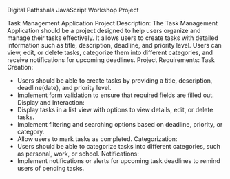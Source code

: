 Digital Pathshala JavaScript Workshop Project

Task Management Application
Project Description:
The Task Management Application should be a project designed to help users organize and
manage their tasks effectively. It allows users to create tasks with detailed information such as
title, description, deadline, and priority level. Users can view, edit, or delete tasks, categorize
them into different categories, and receive notifications for upcoming deadlines.
Project Requirements:
Task Creation:
- Users should be able to create tasks by providing a title, description, deadline(date), and
priority level.
- Implement form validation to ensure that required fields are filled out.
Display and Interaction:
- Display tasks in a list view with options to view details, edit, or delete tasks.
- Implement filtering and searching options based on deadline, priority, or category.
- Allow users to mark tasks as completed.
Categorization:
- Users should be able to categorize tasks into different categories, such as personal, work, or
school.
Notifications:
- Implement notifications or alerts for upcoming task deadlines to remind users of pending tasks.
